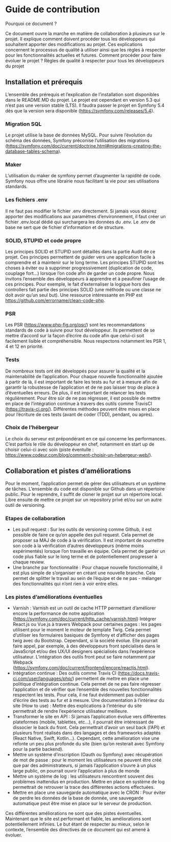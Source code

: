 # Guide de contribution
Pourquoi ce document ?

Ce document ouvre la marche en matière de collaboration à plusieurs sur le projet. Il explique comment doivent procéder tous les développeurs qui souhaitent apporter des modifications au projet. Ces explications concernent le processus de qualité à utiliser ainsi que les règles à respecter pour les fonctionnalités actuelles et futures. 
Comment procéder pour faire évoluer le projet ? Règles de qualité à respecter pour tous les développeurs du projet

## Installation et prérequis
L’ensemble des prérequis et l’explication de l’installation sont disponibles dans le README.MD du projet. Le projet est cependant en version 5.3 qui n’est pas une version stable (LTS). Il faudra passer le projet en Symfony 5.4 dès que la version sera disponible (https://symfony.com/releases/5.4). 

### Migration SQL
Le projet utilise la base de données MySQL. Pour suivre l’évolution du schéma des données, Symfony préconise l’utilisation des migrations (https://symfony.com/doc/current/doctrine.html#migrations-creating-the-database-tables-schema).

### Maker
L’utilisation du maker de symfony permet d’augmenter la rapidité de code. Symfony nous offre une librairie nous facilitant la vie pour ses utilisations standards.

### Les fichiers .env
Il ne faut pas modifier le fichier .env directement. Si jamais vous désirez apporter des modifications aux paramètres d’environnement, il faut créer un fichier .env.local dédié qui surchargera les données du .env. Le .env de base ne sert que de fichier d’information et de structure.

### SOLID, STUPID et code propre
Les principes SOLID et STUPID sont détaillés dans la partie Audit de ce projet. Ces principes permettent de guider vers une application facile à comprendre et à maintenir sur le long terme. Les principes STUPID sont les choses à éviter ou à supprimer progressivement (duplication de code, couplage fort…) lorsque l’on code afin de garder un code propre. Nous invitons l’ensemble des développeurs à apprendre et à peaufiner l’usage de ces principes. Pour exemple, le fait d’externaliser la logique hors des controllers fait partie des principes SOLID (une méthode ou une classe ne doit avoir qu’un seul but). Une ressource intéressante en PHP est https://github.com/errorname/clean-code-php.

### PSR
Les PSR (https://www.php-fig.org/psr/) sont les recommandations standards de code à suivre pour tout développeur. Ils permettent de se mettre d’accord sur la façon d’écrire du code afin que celui-ci soit facilement lisible et compréhensible. Nous respectons notamment les PSR 1, 4 et 12 en priorité.

### Tests
De nombreux tests ont été développés pour assurer la qualité et la maintenabilité de l’application. Pour chaque nouvelle fonctionnalité ajoutée à partir de là, il est important de faire les tests au fur et à mesure afin de garantir la robustesse de l’application et de ne pas laisser trop de place à d’éventuelles erreurs. De plus, il est important de relancer les tests régulièrement. Pour être sûr de ne pas régresser, il est possible de mettre en place de l’intégration continue à travers des outils comme TravisCI (https://travis-ci.org/). Différentes méthodes peuvent être mises en place pour l’écriture de ces tests (avant de coder (TDD), pendant, ou après).

### Choix de l’hébergeur 
Le choix du serveur est prépondérant en ce qui concerne les performances. C’est parfois le rôle du développeur en chef, notamment en start up de choisir celui-ci avec soin (piste éventulle : https://www.codeur.com/blog/comment-choisir-un-hebergeur-web/). 

## Collaboration et pistes d’améliorations

Pour le moment, l’application permet de gérer des utilisateurs et un système de tâches. L’ensemble du code est disponible sur Github dans un répertoire public. Pour le reprendre, il suffit de cloner le projet sur un répertoire local. Libre ensuite de mettre ce projet sur un repository privé et/ou sur un autre outil de versioning. 

### Etapes de collaboration
- Les pull request : Sur les outils de versioning comme Github, il est possible de faire ce qu’on appelle des pull request. Cela permet de proposer sa MAJ de code à la vérification. Il est important de soumettre son code à la vérification d’autres développeurs (même moins expérimentés) lorsque l’on travaille en équipe. Cela permet de garder un code plus fiable sur le long terme et de potentiellement progresser à chaque review.
- Une branche par fonctionnalité : Pour chaque nouvelle fonctionnalité, il est plus simple de s’organiser en créant une nouvelle branche. Cela permet de splitter le travail au sein de l’équipe et de ne pas - mélanger des fonctionnalités qui n’ont rien à voir entre elles.

### Les pistes d’améliorations éventuelles
- Varnish : Varnish est un outil de cache HTTP permettant d’améliorer encore la performance de notre application (https://symfony.com/doc/current/http_cache/varnish.html)
Intégrer React.js ou Vue.js à travers Webpack pour certaines pages : les pages utilisent pour le moment le moteur de template Twig. Cela permet d’utiliser les formulaires basiques de Symfony et d’afficher des pages twig avec du Bootstrap. Cependant, si la société évolue. Elle pourrait faire appel, par exemple, à des développeurs front spécialisés dans le JavaScript et/ou des UX/UI designers spécialisés dans l’expérience utilisateur. L’intégration des outils front peut se faire notamment par Webpack (https://symfony.com/doc/current/frontend/encore/reactjs.html).
- Intégration continue : Des outils comme Travis CI (https://docs.travis-ci.com/user/languages/php/) permettent de mettre en place une politique d’intégration continue. Cela permet de ne pas faire régresser l’application et de vérifier que l’ensemble des nouvelles fonctionnalités respectent les tests. Pour cela, il ne faut évidemment pas oublier d’écrire des tests au fur et à mesure.
Une documentation à l’intérieur du site (How to use) : Mettre des explications à l’intérieur du site permettrait de rendre l’expérience utilisateur meilleure.
- Transformer le site en API : Si jamais l’application évolue vers différentes plateformes (mobile, tablettes, etc...), il pourrait être intéressant de dissocier le back du front. Cela permettrait d’avoir un seul back (l’API) et plusieurs front réalisés dans des langages et des frameworks adaptés (React Native, Swift, Kotlin…). Cependant, cette amélioration vise une refonte un peu plus profonde du site (bien qu’on resterait avec Symfony pour la partie backend).
- Mettre un système d’inscription (Oauth ou Symfony) avec récupération de mot de passe : pour le moment les utilisateurs ne peuvent être créé que par des administrateurs, si jamais l’application s’ouvre à un plus large public, on pourrait ouvrir l’application à plus de monde
- Mettre un système de log : les utilisateurs rencontrent souvent des problèmes inattendus en production. Mettre en place en système de log permettrait de retrouver la trace des différentes actions effectuées.
- Mettre en place une sauvegarde automatique avec le CRON : Pour éviter de perdre les données de la base de donnée, une sauvegarde automatique peut être mise en place sur le serveur de production.

Ces différentes améliorations ne sont que des pistes éventuelles. Maintenant que le site est performant et fiable, les améliorations sont potentiellement infinies. Le but étant de respecter au mieux, selon le contexte, l’ensemble des directives de ce document qui est amené à évoluer.
